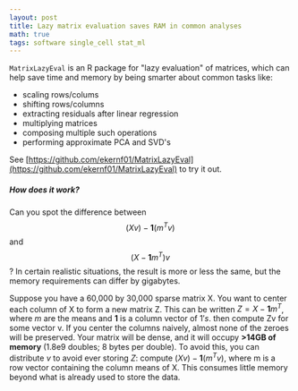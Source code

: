 ```yaml
---
layout: post
title: Lazy matrix evaluation saves RAM in common analyses 
math: true
tags: software single_cell stat_ml
---
```


`MatrixLazyEval` is an R package for "lazy evaluation" of matrices, which can help save time and memory by being smarter about common tasks like: 

- scaling rows/colums
- shifting rows/columns
- extracting residuals after linear regression
- multiplying matrices
- composing multiple such operations
- performing approximate PCA and SVD's

See [https://github.com/ekernf01/MatrixLazyEval](https://github.com/ekernf01/MatrixLazyEval) to try it out. 

##### How does it work? 

Can you spot the difference between $$(Xv) - \mathbf 1(m^Tv)$$ and $$(X - \mathbf 1 m^T)v$$? In certain realistic situations, the result is more or less the same, but the memory requirements can differ by gigabytes. 

Suppose you have a 60,000 by 30,000 sparse matrix X. You want to center each column of X to form a new matrix Z. This can be written $Z =X - \mathbf 1 m^T$, where $m$ are the means and $\mathbf 1$ is a column vector of $1's$. then compute Zv for some vector v. If you center the columns naively, almost none of the zeroes will be preserved. Your matrix will be dense, and it will occupy **>14GB of memory** (1.8e9 doubles; 8 bytes per double). To avoid this, you can distribute $v$ to avoid ever storing $Z$: compute $(Xv) - \mathbf 1(m^Tv)$, where m is a row vector containing the column means of X. This consumes little memory beyond what is already used to store the data.





​    


